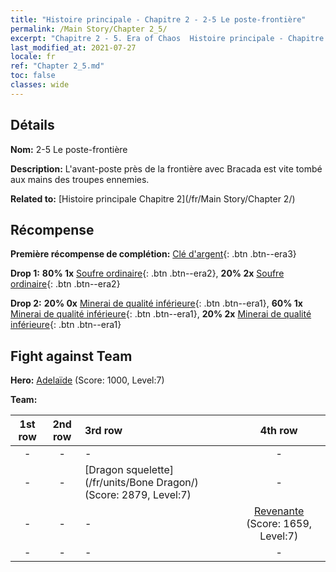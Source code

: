 ```yaml
---
title: "Histoire principale - Chapitre 2 - 2-5 Le poste-frontière"
permalink: /Main Story/Chapter 2_5/
excerpt: "Chapitre 2 - 5. Era of Chaos  Histoire principale - Chapitre 2_5. 2-5 Le poste-frontière"
last_modified_at: 2021-07-27
locale: fr
ref: "Chapter 2_5.md"
toc: false
classes: wide
---
```


## Détails

 **Nom:** 2-5 Le poste-frontière

 **Description:** L'avant-poste près de la frontière avec Bracada est vite tombé aux mains des troupes ennemies.

 **Related to:** [Histoire principale Chapitre 2](/fr/Main Story/Chapter 2/)

## Récompense

 **Première récompense de complétion:** [Clé d'argent](/ItemsFR/con_693/){: .btn .btn--era3}

 **Drop 1:** **80% 1x** [Soufre ordinaire](/ItemsFR/mat_9/){: .btn .btn--era2}, **20% 2x** [Soufre ordinaire](/ItemsFR/mat_9/){: .btn .btn--era2}

 **Drop 2:** **20% 0x** [Minerai de qualité inférieure](/ItemsFR/mat_1/){: .btn .btn--era1}, **60% 1x** [Minerai de qualité inférieure](/ItemsFR/mat_1/){: .btn .btn--era1}, **20% 2x** [Minerai de qualité inférieure](/ItemsFR/mat_1/){: .btn .btn--era1}


## Fight against Team
 **Hero:** [Adelaïde](/fr/heroes/Adelaide/) (Score: 1000, Level:7)

 **Team:**


  | 1st row | 2nd row | 3rd row | 4th row |
  |:----:|:----:|:----|:----:|
  | - | - | - | - |
  | - | - | [Dragon squelette](/fr/units/Bone Dragon/) (Score: 2879, Level:7)  | - |
  | - | - | - | [Revenante](/fr/units/Wight/) (Score: 1659, Level:7)  |
  | - | - | - | - |


